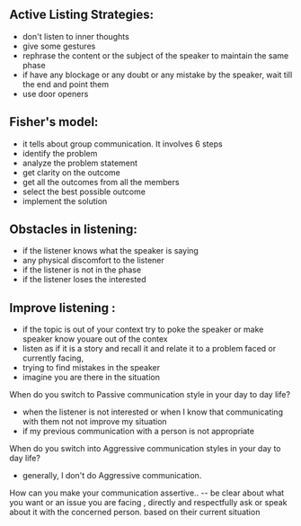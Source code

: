 ## Active Listing Strategies:
- don't listen to inner thoughts 
- give some gestures 
- rephrase the content or the subject  of the speaker to maintain the same phase
- if have any blockage or any doubt or any mistake by the speaker, wait till the end and point them 
- use door openers 

## Fisher's model:
 - it tells about group communication. It involves 6 steps 
 - identify the problem 
 - analyze the problem statement
 - get clarity on the outcome
 - get all the outcomes from all the members 
 - select the best possible outcome 
 - implement the solution

## Obstacles in listening:
 - if the listener knows what the speaker is saying 
 - any physical discomfort to the listener 
 - if the listener is not in the phase 
 - if the listener loses the interested

## Improve listening :
  - if the topic is out of  your context try to poke the speaker or make speaker know youare out of the contex 
  - listen as if it is a story and recall it and relate it to a problem faced or  currently facing, 
  - trying to find mistakes in the speaker 
  - imagine you are there in the situation

When do you switch to Passive communication style in your day to day life?
  - when the listener is not interested or when I know that communicating with them not not improve my situation
 -  if my previous communication with a person  is not  appropriate 

When do you switch into Aggressive communication styles in your day to day life?
- generally, I don't do Aggressive communication.

How can you make your communication assertive..
-- be clear about what you want or an issue you are facing , directly and respectfully ask or speak about it with the concerned person. based on their current situation 

